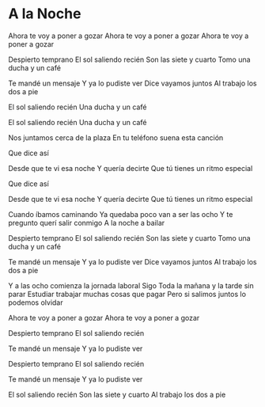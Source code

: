 # A la Noche

Ahora te voy a poner a gozar
Ahora te voy a poner a gozar
Ahora te voy a poner a gozar

Despierto temprano
El sol saliendo recién
Son las siete y cuarto
Tomo una ducha y un café

Te mandé un mensaje
Y ya lo pudiste ver
Dice vayamos juntos
Al trabajo los dos a pie

El sol saliendo recién
Una ducha y un café

El sol saliendo recién
Una ducha y un café

Nos juntamos cerca de la plaza
En tu teléfono suena esta canción

Que dice así

Desde que te vi esa noche
Y quería decirte
Que tú tienes un ritmo especial

Que dice así

Desde que te vi esa noche
Y quería decirte
Que tú tienes un ritmo especial

Cuando íbamos caminando
Ya quedaba poco van a ser las ocho
Y te pregunto querí salir conmigo
A la noche a bailar

Despierto temprano
El sol saliendo recién
Son las siete y cuarto
Tomo una ducha y un café

Te mandé un mensaje
Y ya lo pudiste ver
Dice vayamos juntos
Al trabajo los dos a pie

Y a las ocho comienza la jornada laboral
Sigo
Toda la mañana y la tarde sin parar
Estudiar trabajar muchas cosas que pagar
Pero si salimos juntos lo podemos olvidar

Ahora te voy a poner a gozar
Ahora te voy a poner a gozar

Despierto temprano
El sol saliendo recién

Te mandé un mensaje
Y ya lo pudiste ver

Despierto temprano
El sol saliendo recién

Te mandé un mensaje
Y ya lo pudiste ver

El sol saliendo recién
Son las siete y cuarto
Al trabajo los dos a pie
